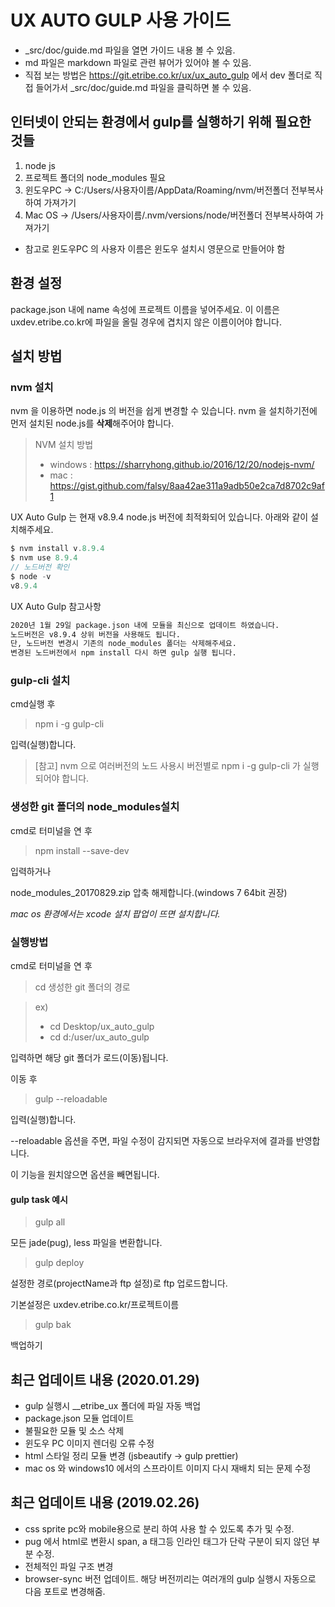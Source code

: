 UX AUTO GULP 사용 가이드
======================

- _src/doc/guide.md 파일을 열면 가이드 내용 볼 수 있음.
- md 파일은 markdown 파일로 관련 뷰어가 있어야 볼 수 있음.
- 직접 보는 방법은 https://git.etribe.co.kr/ux/ux_auto_gulp 에서 dev 폴더로 직접 들어가서 _src/doc/guide.md 파일을 클릭하면 볼 수 있음.

## 인터넷이 안되는 환경에서 gulp를 실행하기 위해 필요한 것들
1. node js
2. 프로젝트 폴더의 node_modules 필요
3. 윈도우PC -> C:/Users/사용자이름/AppData/Roaming/nvm/버전폴더 전부복사하여 가져가기
4. Mac OS -> /Users/사용자이름/.nvm/versions/node/버전폴더 전부복사하여 가져가기
- 참고로 윈도우PC 의 사용자 이름은 윈도우 설치시 영문으로 만들어야 함

## 환경 설정

package.json 내에 name 속성에 프로젝트 이름을 넣어주세요.
이 이름은 uxdev.etribe.co.kr에 파일을 올릴 경우에 겹치지 않은 이름이어야 합니다.

## 설치 방법

### nvm 설치
nvm 을 이용하면 node.js 의 버전을 쉽게 변경할 수 있습니다. nvm 을 설치하기전에 먼저 설치된
node.js를 **삭제**해주어야 합니다.

> NVM 설치 방법
> * windows : https://sharryhong.github.io/2016/12/20/nodejs-nvm/
> * mac : https://gist.github.com/falsy/8aa42ae311a9adb50e2ca7d8702c9af1

UX Auto Gulp 는 현재 v8.9.4 node.js 버전에 최적화되어 있습니다. 아래와 같이 설치해주세요.
```javascript
$ nvm install v.8.9.4
$ nvm use 8.9.4
// 노드버전 확인
$ node -v
v8.9.4
```
UX Auto Gulp 참고사항
```html
2020년 1월 29일 package.json 내에 모듈을 최신으로 업데이트 하였습니다.
노드버전은 v8.9.4 상위 버전을 사용해도 됩니다.
단, 노드버전 변경시 기존의 node_modules 폴더는 삭제해주세요.
변경된 노드버전에서 npm install 다시 하면 gulp 실행 됩니다.
```


### gulp-cli 설치

cmd실행 후
> npm i -g gulp-cli

입력(실행)합니다.

> [참고] nvm 으로 여러버전의 노드 사용시 버전별로 npm i -g gulp-cli 가 실행되어야 합니다.

### 생성한 git 폴더의 node_modules설치

cmd로 터미널을 연 후
> npm install --save-dev

입력하거나

<!-- node_modules.zip 압축 해제합니다.(windows 7 64bit 권장) - 구버전 -->
node_modules_20170829.zip 압축 해제합니다.(windows 7 64bit 권장)

*mac os 환경에서는 xcode 설치 팝업이 뜨면 설치합니다.*

### 실행방법

cmd로 터미널을 연 후
> cd 생성한 git 폴더의 경로

> ex)
> * cd Desktop/ux_auto_gulp
> * cd d:/user/ux_auto_gulp

입력하면 해당 git 폴더가 로드(이동)됩니다.

이동 후

> gulp --reloadable

입력(실행)합니다.

--reloadable 옵션을 주면, 파일 수정이 감지되면 자동으로 브라우저에 결과를 반영합니다.

이 기능을 원치않으면 옵션을 빼면됩니다.

#### gulp task 예시

> gulp all

모든 jade(pug), less 파일을 변환합니다.

> gulp deploy

설정한 경로(projectName과 ftp 설정)로 ftp 업로드합니다.

기본설정은 uxdev.etribe.co.kr/프로젝트이름

> gulp bak

백업하기

## 최근 업데이트 내용 (2020.01.29)
- gulp 실행시 __etribe_ux 폴더에 파일 자동 백업
- package.json 모듈 업데이트
- 불필요한 모듈 및 소스 삭제
- 윈도우 PC 이미지 렌더링 오류 수정
- html 스타일 정리 모듈 변경  (jsbeautify -> gulp prettier)
- mac os 와 windows10 에서의 스프라이트 이미지 다시 재배치 되는 문제 수정

## 최근 업데이트 내용 (2019.02.26)
- css sprite pc와 mobile용으로 분리 하여 사용 할 수 있도록 추가 및 수정.
- pug 에서 html로 변환시 span, a 태그등 인라인 태그가 단락 구분이 되지 않던 부분 수정.
- 전체적인 파일 구조 변경
- browser-sync 버전 업데이트. 해당 버전끼리는 여러개의 gulp 실행시 자동으로 다음 포트로 변경해줌.
